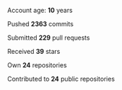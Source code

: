 Account age: **10** years

Pushed **2363** commits

Submitted **229** pull requests

Received **39** stars

Own **24** repositories

Contributed to **24** public repositories
